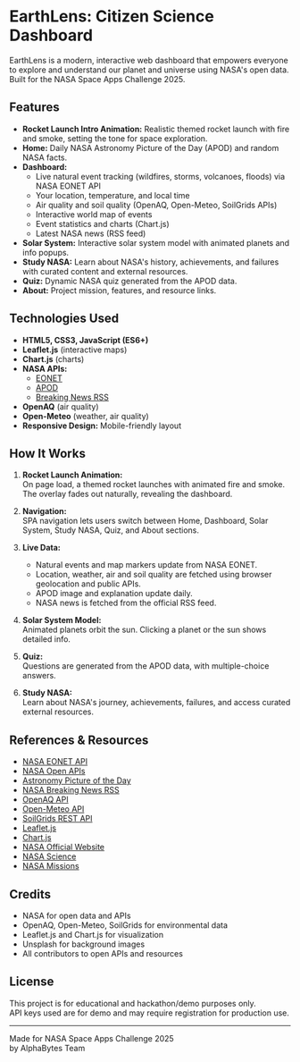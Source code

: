 # EarthLens: Citizen Science Dashboard

EarthLens is a modern, interactive web dashboard that empowers everyone to explore and understand our planet and universe using NASA's open data.  
Built for the NASA Space Apps Challenge 2025.

## Features

- **Rocket Launch Intro Animation:** Realistic themed rocket launch with fire and smoke, setting the tone for space exploration.
- **Home:** Daily NASA Astronomy Picture of the Day (APOD) and random NASA facts.
- **Dashboard:**  
  - Live natural event tracking (wildfires, storms, volcanoes, floods) via NASA EONET API  
  - Your location, temperature, and local time  
  - Air quality and soil quality (OpenAQ, Open-Meteo, SoilGrids APIs)  
  - Interactive world map of events  
  - Event statistics and charts (Chart.js)  
  - Latest NASA news (RSS feed)
- **Solar System:** Interactive solar system model with animated planets and info popups.
- **Study NASA:** Learn about NASA's history, achievements, and failures with curated content and external resources.
- **Quiz:** Dynamic NASA quiz generated from the APOD data.
- **About:** Project mission, features, and resource links.

## Technologies Used

- **HTML5, CSS3, JavaScript (ES6+)**
- **Leaflet.js** (interactive maps)
- **Chart.js** (charts)
- **NASA APIs:**  
  - [EONET](https://eonet.gsfc.nasa.gov/docs/v3)  
  - [APOD](https://api.nasa.gov/)  
  - [Breaking News RSS](https://www.nasa.gov/rss/dyn/breaking_news.rss)
- **OpenAQ** (air quality)
- **Open-Meteo** (weather, air quality)
- **Responsive Design:** Mobile-friendly layout

## How It Works

1. **Rocket Launch Animation:**  
   On page load, a themed rocket launches with animated fire and smoke. The overlay fades out naturally, revealing the dashboard.

2. **Navigation:**  
   SPA navigation lets users switch between Home, Dashboard, Solar System, Study NASA, Quiz, and About sections.

3. **Live Data:**  
   - Natural events and map markers update from NASA EONET.
   - Location, weather, air and soil quality are fetched using browser geolocation and public APIs.
   - APOD image and explanation update daily.
   - NASA news is fetched from the official RSS feed.

4. **Solar System Model:**  
   Animated planets orbit the sun. Clicking a planet or the sun shows detailed info.

5. **Quiz:**  
   Questions are generated from the APOD data, with multiple-choice answers.

6. **Study NASA:**  
   Learn about NASA's journey, achievements, failures, and access curated external resources.

## References & Resources

- [NASA EONET API](https://eonet.gsfc.nasa.gov/docs/v3)
- [NASA Open APIs](https://api.nasa.gov/)
- [Astronomy Picture of the Day](https://apod.nasa.gov/apod/astropix.html)
- [NASA Breaking News RSS](https://www.nasa.gov/rss/dyn/breaking_news.rss)
- [OpenAQ API](https://docs.openaq.org/)
- [Open-Meteo API](https://open-meteo.com/)
- [SoilGrids REST API](https://soilgrids.org/)
- [Leaflet.js](https://leafletjs.com/)
- [Chart.js](https://www.chartjs.org/)
- [NASA Official Website](https://www.nasa.gov/)
- [NASA Science](https://science.nasa.gov/)
- [NASA Missions](https://www.nasa.gov/missions)

## Credits

- NASA for open data and APIs
- OpenAQ, Open-Meteo, SoilGrids for environmental data
- Leaflet.js and Chart.js for visualization
- Unsplash for background images
- All contributors to open APIs and resources

## License

This project is for educational and hackathon/demo purposes only.  
API keys used are for demo and may require registration for production use.

---

Made for NASA Space Apps Challenge 2025  
by AlphaBytes Team